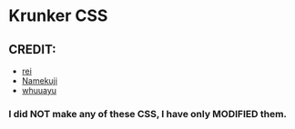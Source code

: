 # Krunker CSS


## CREDIT: 
- [rei](https://css.reizu.moe)
- [Namekuji](https://namekujilsds.github.io)
- [whuuayu](https://github.com/whuuayu)


### I did NOT make any of these CSS, I have only MODIFIED them.
